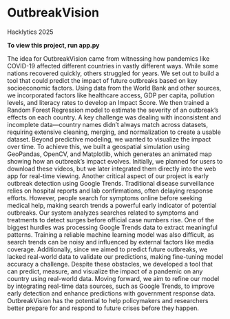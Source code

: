 # OutbreakVision
Hacklytics 2025

**To view this project, run app.py**


The idea for OutbreakVision came from witnessing how pandemics like COVID-19 affected different countries in vastly different ways. While some nations recovered quickly, others struggled for years. We set out to build a tool that could predict the impact of future outbreaks based on key socioeconomic factors. 
Using data from the World Bank and other sources, we incorporated factors like healthcare access, GDP per capita, pollution levels, and literacy rates to develop an Impact Score. We then trained a Random Forest Regression model to estimate the severity of an outbreak’s effects on each country. A key challenge was dealing with inconsistent and incomplete data—country names didn’t always match across datasets, requiring extensive cleaning, merging, and normalization to create a usable dataset.
Beyond predictive modeling, we wanted to visualize the impact over time. To achieve this, we built a geospatial simulation using GeoPandas, OpenCV, and Matplotlib, which generates an animated map showing how an outbreak’s impact evolves. Initially, we planned for users to download these videos, but we later integrated them directly into the web app for real-time viewing.
Another critical aspect of our project is early outbreak detection using Google Trends. Traditional disease surveillance relies on hospital reports and lab confirmations, often delaying response efforts. However, people search for symptoms online before seeking medical help, making search trends a powerful early indicator of potential outbreaks. Our system analyzes searches related to symptoms and treatments to detect surges before official case numbers rise.
One of the biggest hurdles was processing Google Trends data to extract meaningful patterns. Training a reliable machine learning model was also difficult, as search trends can be noisy and influenced by external factors like media coverage. Additionally, since we aimed to predict future outbreaks, we lacked real-world data to validate our predictions, making fine-tuning model accuracy a challenge.
Despite these obstacles, we developed a tool that can predict, measure, and visualize the impact of a pandemic on any country using real-world data. Moving forward, we aim to refine our model by integrating real-time data sources, such as Google Trends, to improve early detection and enhance predictions with government response data. OutbreakVision has the potential to help policymakers and researchers better prepare for and respond to future crises before they happen.
